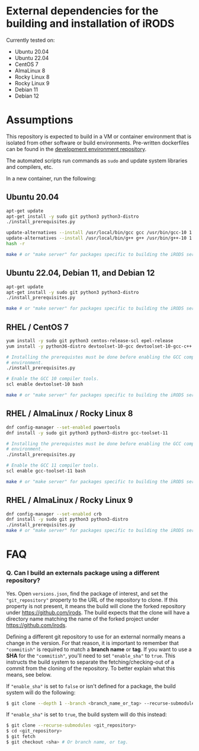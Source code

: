 # External dependencies for the building and installation of iRODS

Currently tested on:

- Ubuntu 20.04
- Ubuntu 22.04
- CentOS 7
- AlmaLinux 8
- Rocky Linux 8
- Rocky Linux 9
- Debian 11
- Debian 12

# Assumptions

This repository is expected to build in a VM or container environment that is isolated from other software or build environments. Pre-written dockerfiles can be found in the [development environment repository](https://github.com/irods/irods_development_environment/).

The automated scripts run commands as `sudo` and update system libraries and compilers, etc.

In a new container, run the following:

## Ubuntu 20.04

```bash
apt-get update
apt-get install -y sudo git python3 python3-distro
./install_prerequisites.py

update-alternatives --install /usr/local/bin/gcc gcc /usr/bin/gcc-10 1
update-alternatives --install /usr/local/bin/g++ g++ /usr/bin/g++-10 1
hash -r

make # or "make server" for packages specific to building the iRODS server.
```

## Ubuntu 22.04, Debian 11, and Debian 12

```bash
apt-get update
apt-get install -y sudo git python3 python3-distro
./install_prerequisites.py

make # or "make server" for packages specific to building the iRODS server.
```

## RHEL / CentOS 7

```bash
yum install -y sudo git python3 centos-release-scl epel-release
yum install -y python36-distro devtoolset-10-gcc devtoolset-10-gcc-c++

# Installing the prerequistes must be done before enabling the GCC compiler
# environment.
./install_prerequisites.py

# Enable the GCC 10 compiler tools.
scl enable devtoolset-10 bash

make # or "make server" for packages specific to building the iRODS server.
```

## RHEL / AlmaLinux / Rocky Linux 8

```bash
dnf config-manager --set-enabled powertools
dnf install -y sudo git python3 python3-distro gcc-toolset-11

# Installing the prerequistes must be done before enabling the GCC compiler
# environment.
./install_prerequisites.py

# Enable the GCC 11 compiler tools.
scl enable gcc-toolset-11 bash

make # or "make server" for packages specific to building the iRODS server.
```

## RHEL / AlmaLinux / Rocky Linux 9

```bash
dnf config-manager --set-enabled crb
dnf install -y sudo git python3 python3-distro
./install_prerequisites.py
make # or "make server" for packages specific to building the iRODS server.
```

# FAQ

### Q. Can I build an externals package using a different repository?
Yes. Open `versions.json`, find the package of interest, and set the `"git_repository"` property to the URL of the repository to clone. If this property is not present, it means the build will clone the forked repository under https://github.com/irods. The build expects that the clone will have a directory name matching the name of the forked project under https://github.com/irods.

Defining a different git repository to use for an external normally means a change in the version. For that reason, it is important to remember that `"commitish"` is required to match a **branch name** or **tag**. If you want to use a **SHA** for the `"commitish"`, you'll need to set `"enable_sha"` to `true`. This instructs the build system to separate the fetching/checking-out of a commit from the cloning of the repository. To better explain what this means, see below.

If `"enable_sha"` is set to `false` or isn't defined for a package, the build system will do the following:
```bash
$ git clone --depth 1 --branch <branch_name_or_tag> --recurse-submodules <git_repository>
```
If `"enable_sha"` is set to `true`, the build system will do this instead:
```bash
$ git clone --recurse-submodules <git_repository>
$ cd <git_repository>
$ git fetch
$ git checkout <sha> # Or branch name, or tag.
```
